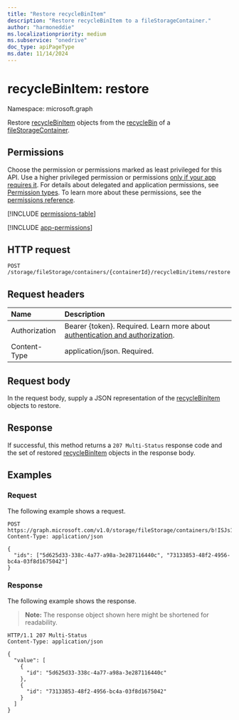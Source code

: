 ```yaml
---
title: "Restore recycleBinItem"
description: "Restore recycleBinItem to a fileStorageContainer."
author: "harmoneddie"
ms.localizationpriority: medium
ms.subservice: "onedrive"
doc_type: apiPageType
ms.date: 11/14/2024
---
```


# recycleBinItem: restore

Namespace: microsoft.graph

Restore [recycleBinItem](../resources/recyclebinitem.md) objects from the [recycleBin](../resources/recyclebin.md) of a [fileStorageContainer](../resources/filestoragecontainer.md). 

## Permissions

Choose the permission or permissions marked as least privileged for this API. Use a higher privileged permission or permissions [only if your app requires it](/graph/permissions-overview#best-practices-for-using-microsoft-graph-permissions). For details about delegated and application permissions, see [Permission types](/graph/permissions-overview#permission-types). To learn more about these permissions, see the [permissions reference](/graph/permissions-reference).

<!-- {
  "blockType": "permissions",
  "name": "filestoragecontainer-restore-recyclebin-item-permissions"
}
-->
[!INCLUDE [permissions-table](../includes/permissions/filestoragecontainer-restore-recyclebinitem-permissions.md)]

[!INCLUDE [app-permissions](../includes/sharepoint-embedded-app-permissions.md)]

## HTTP request

<!-- {
  "blockType": "ignored"
}
-->

``` http
POST /storage/fileStorage/containers/{containerId}/recycleBin/items/restore
```

## Request headers

|Name|Description|
|:---|:---|
|Authorization|Bearer {token}. Required. Learn more about [authentication and authorization](/graph/auth/auth-concepts).|
|Content-Type|application/json. Required.|

## Request body

In the request body, supply a JSON representation of the [recycleBinItem](../resources/recyclebinitem.md) objects to restore.

## Response

If successful, this method returns a `207 Multi-Status` response code and the set of restored [recycleBinItem](../resources/recyclebinitem.md) objects in the response body.

## Examples

### Request

The following example shows a request.

<!-- {
  "blockType": "request",
  "name": "restore_filestoragecontainer_recyclebin_items",
  "@odata.type": "Collection(microsoft.graph.recycleBinItem)"
}
-->

``` http
POST  https://graph.microsoft.com/v1.0/storage/fileStorage/containers/b!ISJs1WRro0y0EWgkUYcktDa0mE8zSlFEqFzqRn70Zwp1CEtDEBZgQICPkRbil_5Z/recycleBin/items/restore
Content-Type: application/json

{
  "ids": ["5d625d33-338c-4a77-a98a-3e287116440c", "73133853-48f2-4956-bc4a-03f8d1675042"]
}
```
### Response

The following example shows the response.

>**Note:** The response object shown here might be shortened for readability.

<!-- {
  "blockType": "response",
  "truncated": true,
  "@odata.type": "Collection(microsoft.graph.recycleBinItem)"
}
-->

``` http
HTTP/1.1 207 Multi-Status
Content-Type: application/json

{
  "value": [
    {
      "id": "5d625d33-338c-4a77-a98a-3e287116440c"
    },
    {
      "id": "73133853-48f2-4956-bc4a-03f8d1675042"
    }
  ]
}
```

